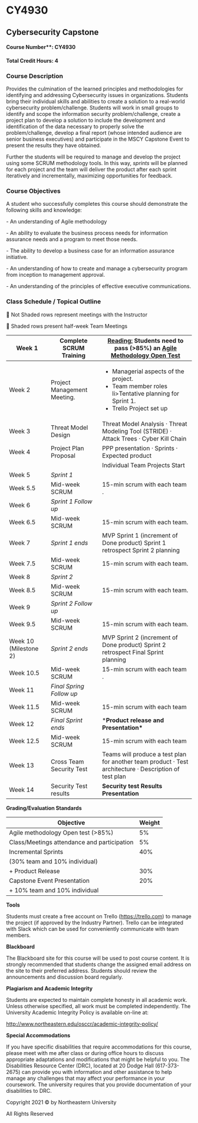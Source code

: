 # CY4930

## Cybersecurity Capstone

#### Course Number**:     CY4930
#### Total Credit Hours:   4



### **Course Description**

Provides the culmination of the learned principles and methodologies for identifying and addressing Cybersecurity issues in organizations. Students bring their individual skills and abilities to create a solution to a real-world cybersecurity problem/challenge. Students will work in small groups to identify and scope the information security problem/challenge, create a project plan to develop a solution to include the development and identification of the data necessary to properly solve the problem/challenge, develop a final report (whose intended audience are senior business executives) and participate in the MSCY Capstone Event to present the results they have obtained. 

 

Further the students will be required to manage and develop the project using some SCRUM methodology tools. In this way, *sprints* will be planned for each project and the team will deliver the product after each sprint iteratively and incrementally, maximizing opportunities for feedback. 

 

### **Course Objectives**

 

A student who successfully completes this course should demonstrate the following skills and knowledge:

 

\-    An understanding of Agile methodology

\-    An ability to evaluate the business process needs for information assurance needs and a program to meet those needs.

\-    The ability to develop a business case for an information assurance initiative.

\-    An understanding of how to create and manage a cybersecurity program from inception to management approval.

\-    An understanding of the principles of effective executive communications.



### **Class Schedule / Topical Outline**

 Not Shaded rows represent meetings with the Instructor

 Shaded rows present half-week Team Meetings 

 

| Week 1                         | Complete SCRUM  Training     | [Reading:](https://www.scrum.org/resources/scrum-guide) Students need  to pass (>85%) an [Agile Methodology Open Test](https://www.scrum.org/open-assessments/scrum-open) |
| ------------------------------ | ---------------------------- | ------------------------------------------------------------ |
| Week 2                         | Project  Management Meeting. | <ul><li>Managerial  aspects of the project.  </li><li>Team member roles </li>li>Tentative planning for Sprint 1.</li><li>Trello Project set up</li></ul>  |
| Week 3                         | Threat Model  Design         | Threat Model  Analysis  ·    Threat Modeling Tool (STRIDE)  ·    Attack Trees  ·    Cyber Kill Chain |
| Week 4                         | Project Plan Proposal        | PPP presentation  ·    Sprints  ·    Expected product        |
|  |                              |                               Individual Team Projects Start                        |
| Week 5                         | *Sprint 1*                   |                                                              |
| Week 5.5                       | Mid-week  SCRUM              | 15-min  scrum with each team .                               |
| Week 6                         | *Sprint 1 Follow up*         |                                                              |
| Week 6.5                       | Mid-week  SCRUM              | 15-min  scrum with each team.                                |
| Week 7                         | *Sprint 1 ends*              | MVP Sprint 1 (increment of  Done product)  Sprint 1 retrospect  Sprint 2 planning |
| Week 7.5                       | Mid-week  SCRUM              | 15-min  scrum with each team.                                |
| Week 8                         | *Sprint 2*                   |                                                              |
| Week 8.5                       | Mid-week  SCRUM              | 15-min  scrum with each team.                                |
| Week 9                         | *Sprint 2 Follow up*         |                                                              |
| Week 9.5                       | Mid-week  SCRUM              | 15-min  scrum with each team.                                |
| Week 10 (Milestone 2)          | *Sprint 2 ends*              | MVP Sprint 2 (increment of  Done product)  Sprint 2 retrospect  Final Sprint planning |
| Week 10.5                      | Mid-week  SCRUM              | 15-min  scrum with each team .                               |
| Week 11                        | *Final Spring Follow up*     |                                                              |
| Week 11.5                      | Mid-week  SCRUM              | 15-min  scrum with each team                                 |
| Week 12                        | *Final Sprint ends*          | ***Product release  and Presentation\***                     |
| Week 12.5                      | Mid-week  SCRUM              | 15-min  scrum with each team                                 |
| Week 13                        | Cross Team Security  Test    | Teams will produce a test  plan for another team product  ·    Test architecture  ·    Description of test plan |
| Week 14                        | Security Test results        | **Security test Results Presentation**                       |

 



 

 

 

 

**Grading/Evaluation Standards**

| Objective| Weight| 
| ------ | --------|
| Agile methodology Open test (>85%)  |           5% |
| Class/Meetings attendance and participation  |     5% |
| Incremental Sprints     |                   40% |
| (30% team and 10% individual) |              |
| + Product Release   |                        30% |
| Capstone Event Presentation    |   20% | 
| + 10% team and 10% individual |    |



**Tools**

Students must create a free account on Trello (https://trello.com) to manage the project (if approved by the Industry Partner). Trello can be integrated with Slack which can be used for conveniently communicate with team members.

**Blackboard**

The Blackboard site for this course will be used to post course content. It is strongly recommended that students change the assigned email address on the site to their preferred address. Students should review the announcements and discussion board regularly.

**Plagiarism and Academic Integrity**

Students are expected to maintain complete honesty in all academic work. Unless otherwise specified, all work must be completed independently. The University Academic Integrity Policy is available on-line at:

http://www.northeastern.edu/osccr/academic-integrity-policy/

**Special Accommodations**

If you have specific disabilities that require accommodations for this course, please meet with me after class or during office hours to discuss appropriate adaptations and modifications that might be helpful to you. The Disabilities Resource Center (DRC), located at 20 Dodge Hall (617-373-2675) can provide you with information and other assistance to help manage any challenges that may affect your performance in your coursework. The university requires that you provide documentation of your disabilities to DRC.

Copyright 2021 © by Northeastern University

All Rights Reserved
